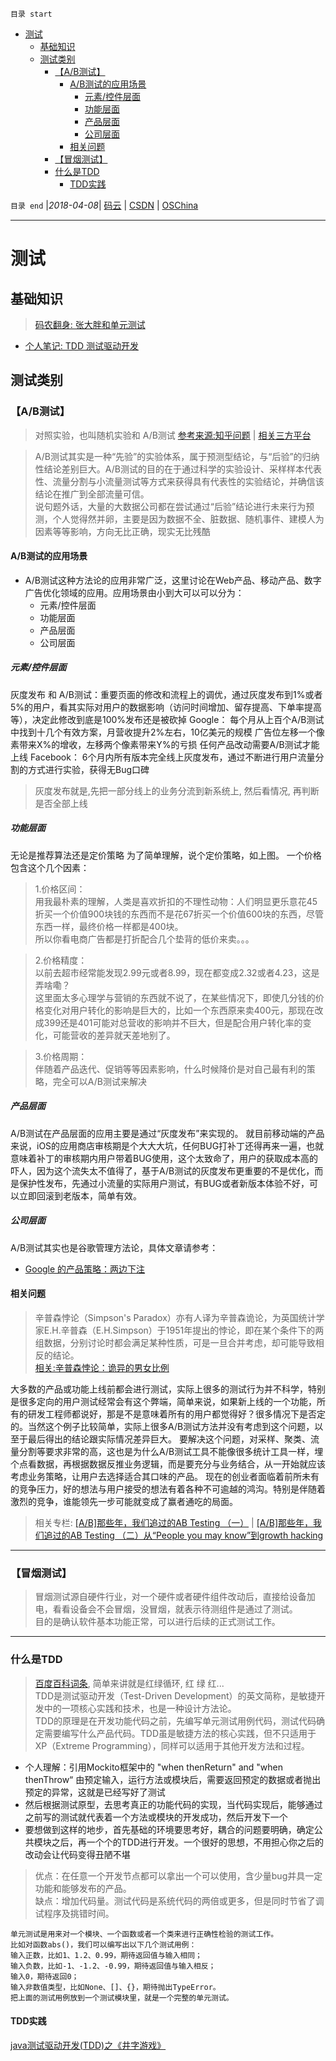 `目录 start`
 
- [测试](#测试)
    - [基础知识](#基础知识)
    - [测试类别](#测试类别)
        - [【A/B测试】](#ab测试)
            - [A/B测试的应用场景](#ab测试的应用场景)
                - [元素/控件层面](#元素控件层面)
                - [功能层面](#功能层面)
                - [产品层面](#产品层面)
                - [公司层面](#公司层面)
            - [相关问题](#相关问题)
        - [【冒烟测试】](#冒烟测试)
        - [什么是TDD](#什么是tdd)
            - [TDD实践](#tdd实践)

`目录 end` |_2018-04-08_| [码云](https://gitee.com/kcp1104) | [CSDN](http://blog.csdn.net/kcp606) | [OSChina](https://my.oschina.net/kcp1104)
****************************************
# 测试

## 基础知识
> [码农翻身: 张大胖和单元测试](https://mp.weixin.qq.com/s?__biz=MzAxOTc0NzExNg==&mid=2665513524&idx=1&sn=8967771a4ac2a2b3b9bca019207e275a&chksm=80d67a77b7a1f36167ca66f9bdad810202d8790be1f15977dacd03348ee2b139f65ba58e4187&scene=21#wechat_redirect)

- [个人笔记: TDD 测试驱动开发](/Java/AdvancedLearning/ProgramThinking.md#tdd-测试驱动开发)

## 测试类别
### 【A/B测试】
> 对照实验，也叫随机实验和 A/B测试 [参考来源:知乎问题](https://www.zhihu.com/question/20045543) | [相关三方平台](http://www.appadhoc.com/)

>A/B测试其实是一种“先验”的实验体系，属于预测型结论，与“后验”的归纳性结论差别巨大。A/B测试的目的在于通过科学的实验设计、采样样本代表性、流量分割与小流量测试等方式来获得具有代表性的实验结论，并确信该结论在推广到全部流量可信。  
说句题外话，大量的大数据公司都在尝试通过“后验”结论进行未来行为预测，个人觉得然并卵，主要是因为数据不全、脏数据、随机事件、建模人为因素等等影响，方向无比正确，现实无比残酷

#### A/B测试的应用场景
- A/B测试这种方法论的应用非常广泛，这里讨论在Web产品、移动产品、数字广告优化领域的应用。应用场景由小到大可以可以分为：
    - 元素/控件层面
    - 功能层面
    - 产品层面
    - 公司层面

##### 元素/控件层面
灰度发布 和 A/B测试：重要页面的修改和流程上的调优，通过灰度发布到1%或者5%的用户，看其实际对用户的数据影响（访问时间增加、留存提高、下单率提高等），决定此修改到底是100%发布还是被砍掉
Google：
每个月从上百个A/B测试中找到十几个有效方案，月营收提升2%左右，10亿美元的规模
广告位左移一个像素带来X%的增收，左移两个像素带来Y%的亏损
任何产品改动需要A/B测试才能上线
Facebook：
6个月内所有版本完全线上灰度发布，通过不断进行用户流量分割的方式进行实验，获得无Bug口碑

> 灰度发布就是,先把一部分线上的业务分流到新系统上, 然后看情况, 再判断是否全部上线

##### 功能层面
无论是推荐算法还是定价策略
为了简单理解，说个定价策略，如上图。
一个价格包含这个几个因素：
>1.价格区间：  
用我最朴素的理解，人类是喜欢折扣的不理性动物：人们明显更乐意花45折买一个价值900块钱的东西而不是花67折买一个价值600块的东西，尽管东西一样，最终价格一样都是400块。  
所以你看电商广告都是打折配合几个垫背的低价来卖。。。

>2.价格精度：  
以前去超市经常能发现2.99元或者8.99，现在都变成2.32或者4.23，这是弄啥嘞？  
这里面太多心理学与营销的东西就不说了，在某些情况下，即使几分钱的价格变化对用户转化的影响是巨大的，比如一个东西原来卖400元，那现在改成399还是401可能对总营收的影响并不巨大，但是配合用户转化率的变化，可能营收的差异就天差地别了。

>3.价格周期：  
伴随着产品迭代、促销等等因素影响，什么时候降价是对自己最有利的策略，完全可以A/B测试来解决

##### 产品层面
A/B测试在产品层面的应用主要是通过“灰度发布”来实现的。
就目前移动端的产品来说，iOS的应用商店审核期是个大大大坑，任何BUG打补丁还得再来一遍，也就意味着补丁的审核期内用户带着BUG使用，这个太致命了，用户的获取成本高的吓人，因为这个流失太不值得了，基于A/B测试的灰度发布更重要的不是优化，而是保护性发布，先通过小流量的实际用户测试，有BUG或者新版本体验不好，可以立即回滚到老版本，简单有效。

##### 公司层面
A/B测试其实也是谷歌管理方法论，具体文章请参考：

- [Google 的产品策略：两边下注 ](https://mp.weixin.qq.com/s?__biz=MzAxMjYyNDQxMQ==&mid=207326881&idx=1&sn=1819eb391b8892ee44b2412df7e3e24b&scene=1&key=0acd51d81cb052bc0a3d80b5d616574c3980264cc57e79a82de989417043424df4559c1bdf2c5fcb4ed9236d4b71ec26&ascene=0&uin=NzEwNzE5MDIw&devicetype=iMac+MacBookPro12%2C1+OSX+OSX+10.10.4+build(14E46)&version=11020113&pass_ticket=N7rowGeMgSIo27M2UKuWi1JsLuQ2wgA2f6hPaARrza5teBqjdjGkx5S6hAcmdLxo)

#### 相关问题

>辛普森悖论（Simpson's Paradox）亦有人译为辛普森诡论，为英国统计学家E.H.辛普森（E.H.Simpson）于1951年提出的悖论，即在某个条件下的两组数据，分别讨论时都会满足某种性质，可是一旦合并考虑，却可能导致相反的结论。  
[相关:辛普森悖论：诡异的男女比例](https://www.guokr.com/article/6222/)

大多数的产品或功能上线前都会进行测试，实际上很多的测试行为并不科学，特别是很多定向的用户测试经常会有这个弊端，简单来说，如果新上线的一个功能，所有的研发工程师都说好，那是不是意味着所有的用户都觉得好？很多情况下是否定的。当然这个例子比较简单，实际上很多A/B测试方法并没有考虑到这个问题，以至于最后得出的结论跟实际情况差异巨大。
要解决这个问题，对采样、聚类、流量分割等要求非常的高，这也是为什么A/B测试工具不能像很多统计工具一样，埋个点看数据，再根据数据反推业务逻辑，而是要充分与业务结合，从一开始就应该考虑业务策略，让用户去选择适合其口味的产品。
 现在的创业者面临着前所未有的竞争压力，好的想法与用户接受的想法有着各种不可逾越的鸿沟。特别是伴随着激烈的竞争，谁能领先一步可能就变成了赢者通吃的局面。

> 相关专栏: [[A/B]那些年，我们追过的AB Testing （一）](https://zhuanlan.zhihu.com/milmax/20394728) | [[A/B]那些年，我们追过的AB Testing （二）从“People you may know”到growth hacking](https://zhuanlan.zhihu.com/milmax/20507473)

****************************
### 【冒烟测试】
> 冒烟测试源自硬件行业，对一个硬件或者硬件组件改动后，直接给设备加电，看看设备会不会冒烟，没冒烟，就表示待测组件是通过了测试。  
> 目的是确认软件基本功能正常，可以进行后续的正式测试工作。

***************************
### 什么是TDD
> [百度百科词条](http://baike.baidu.com/item/TDD/9064369), 简单来讲就是红绿循环, 红 绿 红...  
> TDD是测试驱动开发（Test-Driven Development）的英文简称，是敏捷开发中的一项核心实践和技术，也是一种设计方法论。  
> TDD的原理是在开发功能代码之前，先编写单元测试用例代码，测试代码确定需要编写什么产品代码。TDD虽是敏捷方法的核心实践，但不只适用于XP（Extreme Programming），同样可以适用于其他开发方法和过程。

- 个人理解：引用Mockito框架中的 "when thenReturn" and "when thenThrow“ 由预定输入，运行方法或模块后，需要返回预定的数据或者抛出预定的异常，这就是已经写好了测试
- 然后根据测试原型，去思考真正的功能代码的实现，当代码实现后，能够通过之前写的测试就代表着一个方法或模块的开发成功，然后开发下一个
- 要想做到这样的地步，首先基础的环境要思考好，耦合的问题要明确，确定公共模块之后，再一个个的TDD进行开发。一个很好的思想，不用担心你之后的改动会让代码变得丑陋不堪

> 优点：在任意一个开发节点都可以拿出一个可以使用，含少量bug并具一定功能和能够发布的产品。  
> 缺点：增加代码量。测试代码是系统代码的两倍或更多，但是同时节省了调试程序及挑错时间。

    单元测试是用来对一个模块、一个函数或者一个类来进行正确性检验的测试工作。
    比如对函数abs()，我们可以编写出以下几个测试用例：
    输入正数，比如1、1.2、0.99，期待返回值与输入相同；
    输入负数，比如-1、-1.2、-0.99，期待返回值与输入相反；
    输入0，期待返回0；
    输入非数值类型，比如None、[]、{}，期待抛出TypeError。
    把上面的测试用例放到一个测试模块里，就是一个完整的单元测试。

#### TDD实践
[java测试驱动开发(TDD)之《井字游戏》 ](https://my.oschina.net/bysu/blog/1635549)
